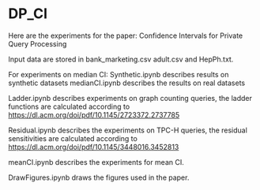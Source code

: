 # DP_CI
Here are the experiments for the paper: Confidence Intervals for Private Query Processing

Input data are stored in bank_marketing.csv adult.csv and HepPh.txt.

For experiments on median CI:
  Synthetic.ipynb describes results on synthetic datasets
  medianCI.ipynb describes the results on real datasets
  
Ladder.ipynb describes experiments on graph counting queries, the ladder functions are calculated according to https://dl.acm.org/doi/pdf/10.1145/2723372.2737785

Residual.ipynb describes the experiments on TPC-H queries, the residual sensitivities are calculated according to https://dl.acm.org/doi/pdf/10.1145/3448016.3452813

meanCI.ipynb describes the experiments for mean CI.

DrawFigures.ipynb draws the figures used in the paper.
